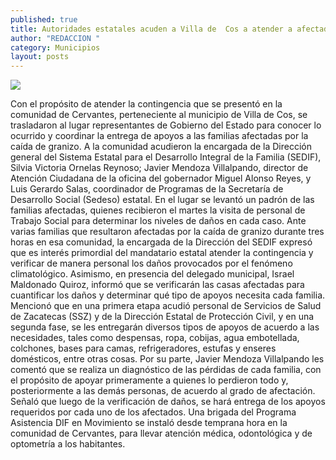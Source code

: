 ```yaml
---
published: true
title: Autoridades estatales acuden a Villa de  Cos a atender a afectados por el granizo
author: "REDACCION "
category: Municipios
layout: posts
---
```


![](http://i.imgur.com/s9uYrgbm.jpg)


Con el propósito de atender la contingencia que se presentó en la comunidad de Cervantes, perteneciente al municipio de Villa de Cos, se trasladaron al lugar representantes de Gobierno del Estado para conocer lo ocurrido y coordinar la entrega de apoyos a las familias afectadas por la caída de granizo.
A la comunidad acudieron la encargada de la Dirección general del Sistema Estatal para el Desarrollo Integral de la Familia (SEDIF), Silvia Victoria Ornelas Reynoso; Javier Mendoza Villalpando, director de Atención Ciudadana de la oficina del gobernador Miguel Alonso Reyes, y Luis Gerardo Salas, coordinador de Programas de la Secretaría de Desarrollo Social (Sedeso) estatal.
En el lugar se levantó un padrón de las familias afectadas, quienes recibieron el martes la visita de personal de Trabajo Social para determinar los niveles de daños en cada caso.
Ante varias familias que resultaron afectadas por la caída de granizo durante tres horas en esa comunidad, la encargada de la Dirección del SEDIF expresó que es interés primordial del mandatario estatal atender la contingencia y verificar de manera personal los daños provocados por el fenómeno climatológico.
Asimismo, en presencia del delegado municipal, Israel Maldonado Quiroz, informó que se verificarán las casas afectadas para cuantificar los daños y determinar qué tipo de apoyos necesita cada familia.
Mencionó que en una primera etapa acudió personal de Servicios de Salud de Zacatecas (SSZ) y de la Dirección Estatal de Protección Civil, y en una segunda fase, se les entregarán diversos tipos de apoyos de acuerdo a las necesidades, tales como despensas, ropa, cobijas, agua embotellada, colchones, bases para camas, refrigeradores, estufas y enseres domésticos, entre otras cosas.
Por su parte, Javier Mendoza Villalpando les comentó que se realiza un diagnóstico de las pérdidas de cada familia, con el propósito de apoyar primeramente a quienes lo perdieron todo y, posteriormente a las demás personas, de acuerdo al grado de afectación.
Señaló que luego de la verificación de daños, se hará entrega de los apoyos requeridos por cada uno de los afectados.  Una brigada del Programa Asistencia DIF en Movimiento se instaló desde temprana hora en la comunidad de Cervantes, para llevar atención médica, odontológica y de optometría a los habitantes.
